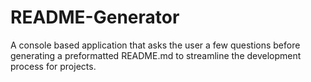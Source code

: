 # README-Generator
A console based application that asks the user a few questions before generating a preformatted README.md to streamline the development process for projects. 
